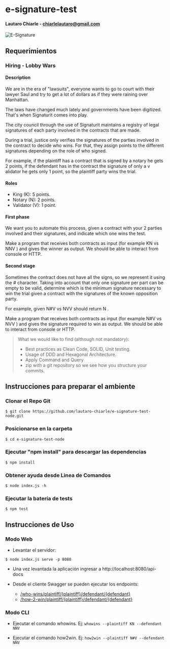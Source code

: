 # e-signature-test
#### Lautaro Chiarle - chiarlelautaro@gmail.com

![E-Signature](https://lh3.googleusercontent.com/proxy/1wuMg7y2rwQgkHMPT-WVrjoVaTRdsDSeNX_qbqEr2lw5StSk_mKeQ83JS8jdoMhFv3F1CL5PmKFkfKxinGWnkLH5RtWU4cOtJWxDGtTUnLMlWYKuut16PvfCHSg0Gw)

## Requerimientos

### Hiring - Lobby Wars
#### Description

We are in the era of "lawsuits", everyone wants to go to court with their lawyer Saul and try to get a lot of dollars as if they were raining over Manhattan.

The laws have changed much lately and governments have been digitized. That's when Signaturit comes into play. 

The city council through the use of Signaturit maintains a registry of legal signatures of each party involved in the contracts that are made. 

During a trial, justice only verifies the signatures of the parties involved in the contract to decide who wins. For that, they assign points to the different signatures depending on the role of who signed. 

For example, if the plaintiff has a contract that is signed by a notary he gets 2 points, if the defendant has in the contract the signature of only a v
alidator he gets only 1 point, so the plaintiff party wins the trial.

#### Roles
- King (K): 5 points.
- Notary (N): 2 points.
- Validator (V): 1 point.

#### First phase

We want you to automate this process, given a contract with your 2 parties involved and their signatures, and indicate which one wins the test.

Make a program that receives both contracts as input (for example KN vs NNV ) and gives the winner as output. We should be able to interact from console or HTTP.

#### Second stage
Sometimes the contract does not have all the signs, so we represent it using the # character. Taking into account that only one signature per part can be empty to be valid, determine which is the minimum signature necessary to win the trial given a contract with the signatures of the known opposition party.

For example, given N#V vs NVV should return N .

Make a program that receives both contracts as input (for example N#V vs NVV ) and gives the signature required to win as output. We should be able to interact from console or HTTP.

> What we would like to find (although not mandatory):
> - Best practices as Clean Code, SOLID, Unit testing.
> - Usage of DDD and Hexagonal Architecture.
> - Apply Command and Query
> - zip with a git repository so we see how you structure your commits.

## Instrucciones para preparar el ambiente

### Clonar el Repo Git

```$ git clone https://github.com/lautaro-chiarle/e-signature-test-node.git```

### Posicionarse en la carpeta
```$ cd e-signature-test-node```

### Ejecutar "npm install" para descargar las dependencias
```$ npm install ```

### Obtener ayuda desde Linea de Comandos
```$ node index.js -h```

### Ejecutar la batería de tests
```$ npm test```




## Instrucciones de Uso

### Modo Web

-  Levantar el servidor:

```$ node index.js serve -p 8080```

- Una vez levantada la aplicación ingresar a http://localhost:8080/api-docs

- Desde el cliente Swagger se pueden ejecutar los endpoints:
    - [/who-wins/plaintiff/{plaintiff}/defendant/{defendant}](http://localhost:8080/api-docs#/Operations/get_who_wins_plaintiff__plaintiff__defendant__defendant_)
    - [/how-2-win/plaintiff/{plaintiff}/defendant/{defendant}](http://localhost:8080/api-docs#/Operations/get_how_2_win_plaintiff__plaintiff__defendant__defendant_)


### Modo CLI

- Ejecutar el comando whowins. Ej:
```whowins --plaintiff KN --defendant NNV```

- Ejecutar el comando how2win. Ej:
```how2win --plaintiff N#V --defendant NNV```